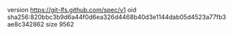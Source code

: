 version https://git-lfs.github.com/spec/v1
oid sha256:820bbc3b9d6a44f0d6ea326d4468b40d3e1144dab05d4523a77fb3ae8c342862
size 9562

